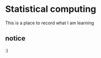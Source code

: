 Statistical computing
=====================

This is a place to record what I am learning

notice
------

:)
